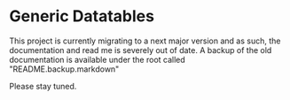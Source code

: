Generic Datatables
==================

This project is currently migrating to a next major version and as such, the documentation and read me is severely out of date. 
A backup of the old documentation is available under the root called "README.backup.markdown"

Please stay tuned.